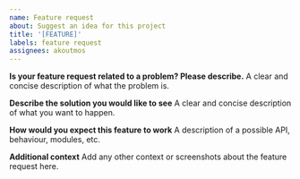 ```yaml
---
name: Feature request
about: Suggest an idea for this project
title: '[FEATURE]'
labels: feature request
assignees: akoutmos
---
```


**Is your feature request related to a problem? Please describe.**
A clear and concise description of what the problem is.

**Describe the solution you would like to see**
A clear and concise description of what you want to happen.

**How would you expect this feature to work**
A description of a possible API, behaviour, modules, etc.

**Additional context**
Add any other context or screenshots about the feature request here.
